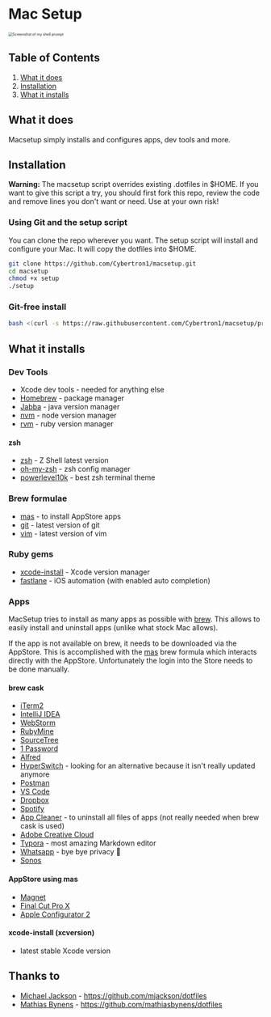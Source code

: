# Mac Setup

<img src="https://i.imgur.com/PDMyduz.png" alt="Screenshot of my shell prompt" style="zoom:50%;" />

## Table of Contents

1. [What it does](#What-it-does)
2. [Installation](#Installation)
3. [What it installs](#What-it-installs)

## What it does

Macsetup simply installs and configures apps, dev tools and more.

## Installation

**Warning:** The macsetup script overrides existing .dotfiles in $HOME. If you want to give this script a try, you should first fork this repo, review the code and remove lines you don't want or need. Use at your own risk!

### Using Git and the setup script

You can clone the repo wherever you want. The setup script will install and configure your Mac. It will copy the dotfiles into $HOME.

```bash
git clone https://github.com/Cybertron1/macsetup.git
cd macsetup
chmod +x setup
./setup
```

### Git-free install

```bash
bash <(curl -s https://raw.githubusercontent.com/Cybertron1/macsetup/private/install)
```

## What it installs

### Dev Tools

- Xcode dev tools - needed for anything else
- [Homebrew](https://brew.sh) - package manager
- [Jabba](https://github.com/shyiko/jabba) - java version manager
- [nvm](https://github.com/nvm-sh/nvm) - node version manager
- [rvm](https://rvm.io) - ruby version manager

#### zsh

- [zsh](https://github.com/zsh-users/zsh) - Z Shell latest version
- [oh-my-zsh](https://ohmyz.sh) - zsh config manager
- [powerlevel10k](https://github.com/romkatv/powerlevel10k) - best zsh terminal theme

### Brew formulae

- [mas](https://github.com/mas-cli/mas) - to install AppStore apps
- [git](https://github.com/git/git) - latest version of git
- [vim](https://github.com/vim/vim) - latest version of vim

### Ruby gems

- [xcode-install](https://github.com/xcpretty/xcode-install) - Xcode version manager
- [fastlane](https://fastlane.tools) - iOS automation (with enabled auto completion)

### Apps

MacSetup tries to install as many apps as possible with [brew](https://github.com/Homebrew/brew). This allows to easily install and uninstall apps (unlike what stock Mac allows).

If the app is not available on brew, it needs to be downloaded via the AppStore. This is accomplished with the [mas](https://github.com/mas-cli/mas) brew formula which interacts directly with the AppStore. Unfortunately the login into the Store needs to be done manually.

#### brew cask

- [iTerm2](https://iterm2.com)
- [IntelliJ IDEA](https://www.jetbrains.com/de-de/idea/)
- [WebStorm](https://www.jetbrains.com/de-de/webstorm/)
- [RubyMine](https://www.jetbrains.com/de-de/ruby/)
- [SourceTree](https://www.sourcetreeapp.com)
- [1 Password](https://1password.com)
- [Alfred](https://www.alfredapp.com)
- [HyperSwitch](https://bahoom.com/hyperswitch) - looking for an alternative because it isn't really updated anymore 
- [Postman](https://www.postman.com)
- [VS Code](https://code.visualstudio.com)
- [Dropbox](https://www.dropbox.com/)
- [Spotify](https://www.spotify.com/)
- [App Cleaner](https://nektony.com/mac-app-cleaner) - to uninstall all files of apps (not really needed when brew cask is used)
- [Adobe Creative Cloud](https://www.adobe.com/ch_de/creativecloud.html)
- [Typora](https://typora.io) - most amazing Markdown editor
- [Whatsapp](https://www.whatsapp.com/) - bye bye privacy 🥳
- [Sonos](https://www.sonos.com/home)

#### AppStore using mas

- [Magnet](https://magnet.crowdcafe.com)
- [Final Cut Pro X](https://www.apple.com/de/final-cut-pro/)
- [Apple Configurator 2](https://support.apple.com/de-ch/apple-configurator)

#### xcode-install (xcversion)

- latest stable Xcode version

## Thanks to

* [Michael Jackson](https://mjackson.me) - https://github.com/mjackson/dotfiles
* [Mathias Bynens](https://mathiasbynens.be) - https://github.com/mathiasbynens/dotfiles
